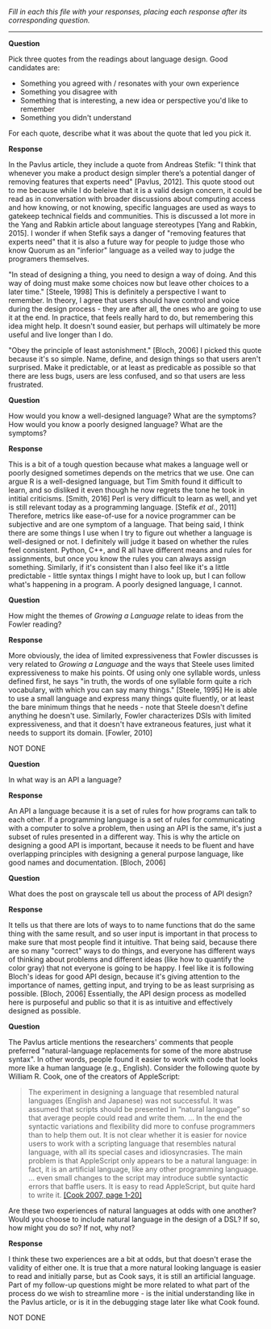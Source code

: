 _Fill in each this file with your responses, placing each response after its
corresponding question._

---

**Question**

Pick three quotes from the readings about language design. Good candidates
are:

- Something you agreed with / resonates with your own experience
- Something you disagree with
- Something that is interesting, a new idea or perspective you'd like to remember
- Something you didn't understand

For each quote, describe what it was about the quote that led you pick it.

**Response**

In the Pavlus article, they include a quote from Andreas Stefik: "I think that whenever you make a product design simpler there’s a potential danger of removing features that experts need" [Pavlus, 2012]. This quote stood out to me because while I do beleive that it is a valid design concern, it could be read as in conversation with broader discussions about computing access and how knowing, or not knowing, specific languages are used as ways to gatekeep technical fields and communities. This is discussed a lot more in the Yang and Rabkin article about language stereotypes [Yang and Rabkin, 2015]. I wonder if when Stefik says a danger of "removing features that experts need" that it is also a future way for people to judge those who know Quorum as an "inferior" language as a veiled way to judge the programers themselves.

"In stead of designing a thing, you need to design a way of doing. And this way of doing must make some choices now but leave other choices to a later time." [Steele, 1998] This is definitely a perspective I want to remember. In theory, I agree that users should have control and voice during the design process - they are after all, the ones who are going to use it at the end. In practice, that feels really hard to do, but remembering this idea might help. It doesn't sound easier, but perhaps will ultimately be more useful and live longer than I do.

"Obey the principle of least astonishment." [Bloch, 2006] I picked this quote because it's so simple. Name, define, and design things so that users aren't surprised. Make it predictable, or at least as predicable as possible so that there are less bugs, users are less confused, and so that users are less frustrated.

**Question**

How would you know a well-designed language? What are the symptoms? How would
you know a poorly designed language? What are the symptoms?

**Response**

This is a bit of a tough question because what makes a language well or poorly designed sometimes depends on the metrics that we use. One can argue R is a well-designed language, but Tim Smith found it difficult to learn, and so disliked it even though he now regrets the tone he took in intitial criticisms. [Smith, 2016] Perl is very difficult to learn as well, and yet is still relevant today as a programming language. [Stefik _et al._, 2011] Therefore, metrics like ease-of-use for a novice programmer can be subjective and are one symptom of a language. That being said, I think there are some things I use when I try to figure out whether a language is well-designed or not. I definitely will judge it based on whether the rules feel consistent. Python, C++, and R all have different means and rules for assignments, but once you know the rules you can always assign something. Similarly, if it's consistent than I also feel like it's a little predictable - little syntax things I might have to look up, but I can follow what's happening in a program. A poorly designed language, I cannot.


**Question**

How might the themes of _Growing a Language_ relate to ideas from the Fowler reading?

**Response**

More obviously, the idea of limited expressiveness that Fowler discusses is very related to _Growing a Language_ and the ways that Steele uses limited expressiveness to make his points. Of using only one syllable words, unless defined first, he says "in truth, the words of one syllable form quite a rich vocabulary, with which you can say many things." [Steele, 1995] He is able to use a small language and express many things quite fluently, or at least the bare minimum things that he needs - note that Steele doesn't define anything he doesn't use. Similarly, Fowler characterizes DSls with limited expressiveness, and that it doesn't have extraneous features, just what it needs to support its domain. [Fowler, 2010] 
 
 NOT DONE

**Question**

In what way is an API a language?

**Response**

An API a language because it is a set of rules for how programs can talk to each other. If a programming language is a set of rules for communicating with a computer to solve a problem, then using an API is the same, it's just a subset of rules presented in a different way. This is why the article on designing a good API is important, because it needs to be fluent and have overlapping principles with designing a general purpose language, like good names and documentation. [Bloch, 2006]

**Question**

What does the post on grayscale tell us about the process of API design?

**Response**

It tells us that there are lots of ways to to name functions that do the same thing with the same result, and so user input is important in that process to make sure that most people find it intuitive. That being said, because there are so many "correct" ways to do things, and everyone has different ways of thinking about problems and different ideas (like how to quantify the color gray) that not everyone is going to be happy. I feel like it is following Bloch's ideas for good API design, because it's giving attention to the importance of names, getting input, and trying to be as least surprising as possible. [Bloch, 2006] Essentially, the API design process as modelled here is purposeful and public so that it is as intuitive and effectively designed as possible.

**Question**

The Pavlus article mentions the researchers' comments that people preferred
"natural-language replacements for some of the more abstruse syntax". In other
words, people found it easier to work with code that looks more like a human language (e.g.,
English). Consider the following quote by William R. Cook, one of the creators
of AppleScript:

> The experiment in designing a language that resembled natural languages (English
> and Japanese) was not successful. It was assumed that scripts should be
> presented in “natural language” so that average people could read and write
> them. … In the end the syntactic variations and flexibility did more to confuse
> programmers than to help them out. It is not clear whether it is easier for
> novice users to work with a scripting language that resembles natural language,
> with all its special cases and idiosyncrasies. The main problem is that
> AppleScript only appears to be a natural language: in fact, it is an artificial
> language, like any other programming language. … even small changes to the
> script may introduce subtle syntactic errors that baffle users. It is easy to
> read AppleScript, but quite hard to write it.
> [[Cook 2007, page 1-20]](https://dl.acm.org/citation.cfm?doid=1238844.1238845)

Are these two experiences of natural languages at odds with one another? Would
you choose to include natural language in the design of a DSL? If so, how might
you do so? If not, why not?

**Response**

I think these two experiences are a bit at odds, but that doesn't erase the validity of either one. It is true that a more natural looking language is easier to read and initially parse, but as Cook says, it is still an artificial language. Part of my follow-up questions might be more related to what part of the process do we wish to streamline more - is the initial understanding like in the Pavlus article, or is it in the debugging stage later like what Cook found. 

NOT DONE
